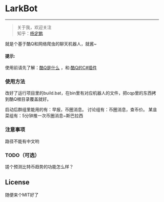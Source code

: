 # LarkBot
-------------

> 关于我，欢迎关注  
  知乎：[杨定鹏](https://www.zhihu.com/people/yang-ding-peng/activities)
  
  就是个基于酷Q和网络爬虫的聊天机器人，就酱~

#### 提示:  
使用前请先了解：[酷Q是什么](https://cqp.cc/) ，和:[酷Q的C#插件](http://www.newbe.cf/docs/mahua/2017/12/16/Begin-First-Plugin-With-Mahua-In-v1.4.html)

### 使用方法
改好了运行项目里的build.bat，在bin里有对应机器人的文件，把cqp里的东西拷到酷Q根目录覆盖就好。

启动后群组里能用的有：早报，币圈消息。
讨论组有：币圈消息，查币价。
某韭菜组有：5分钟推一次币圈消息~斯巴拉西

### 注意事项
路径不能有中文哟

### TODO（可选）
搓个预测比特币趋势的功能怎么样？

## License
随便来个MIT好了
